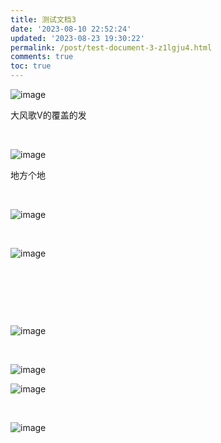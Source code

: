 ```yaml
---
title: 测试文档3
date: '2023-08-10 22:52:24'
updated: '2023-08-23 19:30:22'
permalink: /post/test-document-3-z1lgju4.html
comments: true
toc: true
---
```



​![image](https://img1.terwer.space/api/public/202308102256280.png)

大风歌V的覆盖的发

‍

​![image](https://img1.terwer.space/api/public/202308102340832.png)​​

地方个地

‍

​![image](https://img1.terwer.space/api/public/202308112244048.png)​

‍

​![image](https://static-rs-terwer.oss-cn-beijing.aliyuncs.com/test/image-20230811224422-nmr408a.png)​

‍

‍

‍

​![image](https://img1.terwer.space/api/public/202308112246219.png)​

‍

​![image](https://static-rs-terwer.oss-cn-beijing.aliyuncs.com/test/image-20230811230405-fo2rgzw.png)​

​![image](https://static-rs-terwer.oss-cn-beijing.aliyuncs.com/test/image-20230811230434-t9bpmcp.png)​

‍

​![image](https://static-rs-terwer.oss-cn-beijing.aliyuncs.com/test/image-20230812091531-hibwr1g.png)​

